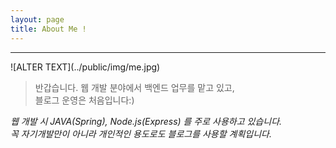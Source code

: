 ```yaml
---
layout: page
title: About Me !
---
```


<hr>
![ALTER TEXT](../public/img/me.jpg)

> 반갑습니다. 웹 개발 분야에서 백엔드 업무를 맡고 있고, <br>블로그 운영은 처음입니다:)

_웹 개발 시 JAVA(Spring), Node.js(Express) 를 주로 사용하고 있습니다._<br>
_꼭 자기개발만이 아니라 개인적인 용도로도 블로그를 사용할 계획입니다._
